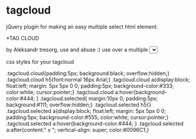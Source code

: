 tagcloud
========

jQuery plugin for making an easy multiple select html element.

*TAG CLOUD 

by Aleksandr tresorg, use and abuse :)
use over a multiple <select> element like so:
$('select.tags').tagcloud();    

css styles for your tagcloud

.tagcloud.cloud{padding:5px; background:black; overflow:hidden;}
    .tagcloud.cloud h5{font:normal 16px Arial;}
        .tagcloud.cloud a{display:block; float:left; margin: 5px 5px 0 0; padding:5px; background-color:#333; color:white; cursor:pointer;}
        .tagcloud.cloud a:hover{background-color:#444; }
    .tagcloud.selected{ margin:10px 0; padding:5px; background:#111; overflow:hidden;}
    .tagcloud.selected h5{}
         .tagcloud.selected a{display:block; float:left; margin: 5px 5px 0 0;  padding:5px; background-color:#555; color:white; cursor:pointer;}
         .tagcloud.selected a:hover{background-color:#444; }
         .tagcloud.selected a:after{content:" x ";  vertical-align: super; color:#0096C1;}
